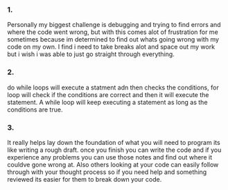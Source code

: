 ### 1.
Personally my biggest challenge is debugging and trying to find errors and where the code went wrong, but  with this comes alot of frustration for me sometimes because
im determined to find out whats going wrong with my code on my own. I find i need to take breaks alot and space out my work but i wish i was able to just go straight through everything.


### 2.
do while loops will execute a statment adn then checks the conditions, for loop will check if the conditions are correct and then it will execute the statement. 
 A while loop will keep executing a statement as long as the conditions are true.


### 3.
It really helps lay down the foundation of what you will need to program its like writing a rough draft. once you finish you can write the code and if you experience any problems you can use those notes and find out where it couldve gone wrong at. Also others looking at your code can easily follow through with your thought process so if you need help and something reviewed its easier for them to break down your code.
